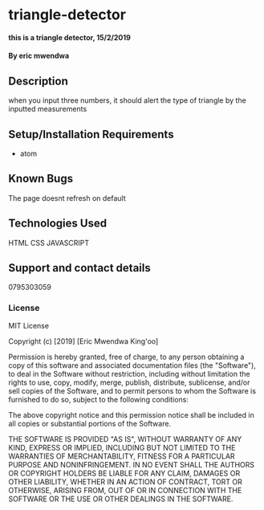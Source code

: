 # triangle-detector
#### this is a triangle detector, 15/2/2019
#### By eric mwendwa
## Description
when you input three numbers, it should alert the type of triangle by the inputted measurements
## Setup/Installation Requirements
* atom



## Known Bugs
The page doesnt refresh on default
## Technologies Used
HTML
CSS
JAVASCRIPT
## Support and contact details
 0795303059

### License
MIT License

Copyright (c) [2019] [Eric Mwendwa King'oo]

Permission is hereby granted, free of charge, to any person obtaining a copy
of this software and associated documentation files (the "Software"), to deal
in the Software without restriction, including without limitation the rights
to use, copy, modify, merge, publish, distribute, sublicense, and/or sell
copies of the Software, and to permit persons to whom the Software is
furnished to do so, subject to the following conditions:

The above copyright notice and this permission notice shall be included in all
copies or substantial portions of the Software.

THE SOFTWARE IS PROVIDED "AS IS", WITHOUT WARRANTY OF ANY KIND, EXPRESS OR
IMPLIED, INCLUDING BUT NOT LIMITED TO THE WARRANTIES OF MERCHANTABILITY,
FITNESS FOR A PARTICULAR PURPOSE AND NONINFRINGEMENT. IN NO EVENT SHALL THE
AUTHORS OR COPYRIGHT HOLDERS BE LIABLE FOR ANY CLAIM, DAMAGES OR OTHER
LIABILITY, WHETHER IN AN ACTION OF CONTRACT, TORT OR OTHERWISE, ARISING FROM,
OUT OF OR IN CONNECTION WITH THE SOFTWARE OR THE USE OR OTHER DEALINGS IN THE
SOFTWARE.
